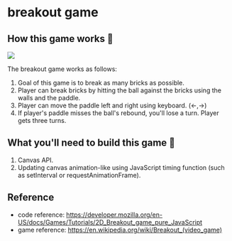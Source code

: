 # breakout game

## How this game works 👾

<img src="https://developer.mozilla.org/en-US/docs/Games/Tutorials/2D_Breakout_game_pure_JavaScript/mdn-breakout-gameplay.png"/>

The breakout game works as follows:

1. Goal of this game is to break as many bricks as possible.
2. Player can break bricks by hitting the ball against the bricks using the walls and the paddle.
3. Player can move the paddle left and right using keyboard. (←,→)
4. If player's paddle misses the ball's rebound, you'll lose a turn. Player gets three turns.

## What you'll need to build this game  🔨

1. Canvas API.
2. Updating canvas animation-like using JavaScript timing function (such as setInterval or requestAnimationFrame).

## Reference
* code reference: https://developer.mozilla.org/en-US/docs/Games/Tutorials/2D_Breakout_game_pure_JavaScript
* game reference: https://en.wikipedia.org/wiki/Breakout_(video_game)